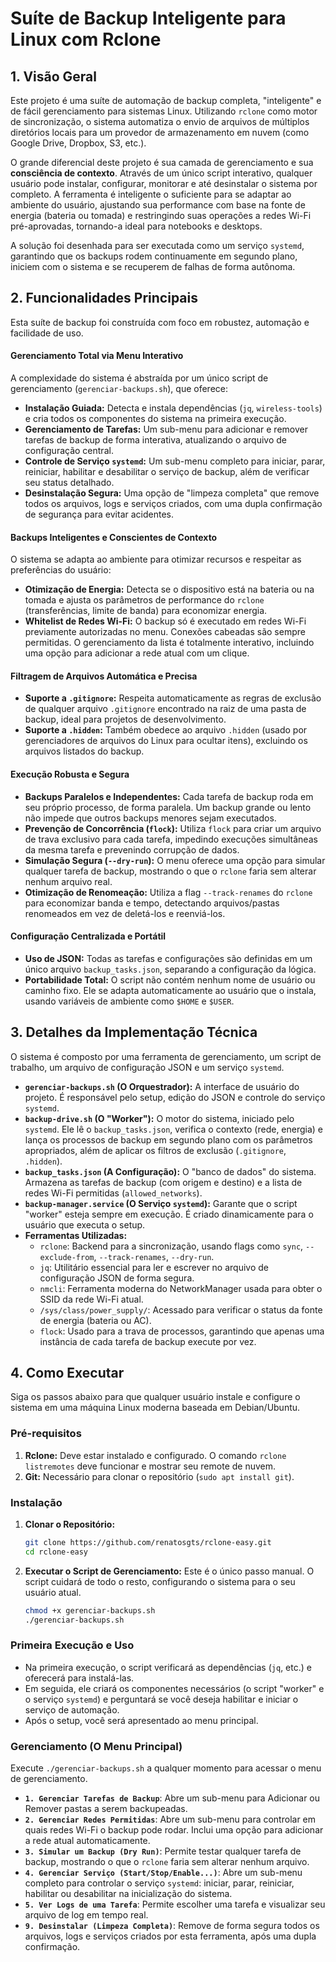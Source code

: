 # Suíte de Backup Inteligente para Linux com Rclone

## 1. Visão Geral

Este projeto é uma suíte de automação de backup completa, "inteligente" e de fácil gerenciamento para sistemas Linux. Utilizando `rclone` como motor de sincronização, o sistema automatiza o envio de arquivos de múltiplos diretórios locais para um provedor de armazenamento em nuvem (como Google Drive, Dropbox, S3, etc.).

O grande diferencial deste projeto é sua camada de gerenciamento e sua **consciência de contexto**. Através de um único script interativo, qualquer usuário pode instalar, configurar, monitorar e até desinstalar o sistema por completo. A ferramenta é inteligente o suficiente para se adaptar ao ambiente do usuário, ajustando sua performance com base na fonte de energia (bateria ou tomada) e restringindo suas operações a redes Wi-Fi pré-aprovadas, tornando-a ideal para notebooks e desktops.

A solução foi desenhada para ser executada como um serviço `systemd`, garantindo que os backups rodem continuamente em segundo plano, iniciem com o sistema e se recuperem de falhas de forma autônoma.

## 2. Funcionalidades Principais

Esta suíte de backup foi construída com foco em robustez, automação e facilidade de uso.

#### Gerenciamento Total via Menu Interativo
A complexidade do sistema é abstraída por um único script de gerenciamento (`gerenciar-backups.sh`), que oferece:
-   **Instalação Guiada:** Detecta e instala dependências (`jq`, `wireless-tools`) e cria todos os componentes do sistema na primeira execução.
-   **Gerenciamento de Tarefas:** Um sub-menu para adicionar e remover tarefas de backup de forma interativa, atualizando o arquivo de configuração central.
-   **Controle de Serviço `systemd`:** Um sub-menu completo para iniciar, parar, reiniciar, habilitar e desabilitar o serviço de backup, além de verificar seu status detalhado.
-   **Desinstalação Segura:** Uma opção de "limpeza completa" que remove todos os arquivos, logs e serviços criados, com uma dupla confirmação de segurança para evitar acidentes.

#### Backups Inteligentes e Conscientes de Contexto
O sistema se adapta ao ambiente para otimizar recursos e respeitar as preferências do usuário:
-   **Otimização de Energia:** Detecta se o dispositivo está na bateria ou na tomada e ajusta os parâmetros de performance do `rclone` (transferências, limite de banda) para economizar energia.
-   **Whitelist de Redes Wi-Fi:** O backup só é executado em redes Wi-Fi previamente autorizadas no menu. Conexões cabeadas são sempre permitidas. O gerenciamento da lista é totalmente interativo, incluindo uma opção para adicionar a rede atual com um clique.

#### Filtragem de Arquivos Automática e Precisa
-   **Suporte a `.gitignore`:** Respeita automaticamente as regras de exclusão de qualquer arquivo `.gitignore` encontrado na raiz de uma pasta de backup, ideal para projetos de desenvolvimento.
-   **Suporte a `.hidden`:** Também obedece ao arquivo `.hidden` (usado por gerenciadores de arquivos do Linux para ocultar itens), excluindo os arquivos listados do backup.

#### Execução Robusta e Segura
-   **Backups Paralelos e Independentes:** Cada tarefa de backup roda em seu próprio processo, de forma paralela. Um backup grande ou lento não impede que outros backups menores sejam executados.
-   **Prevenção de Concorrência (`flock`):** Utiliza `flock` para criar um arquivo de trava exclusivo para cada tarefa, impedindo execuções simultâneas da mesma tarefa e prevenindo corrupção de dados.
-   **Simulação Segura (`--dry-run`):** O menu oferece uma opção para simular qualquer tarefa de backup, mostrando o que o `rclone` faria sem alterar nenhum arquivo real.
-   **Otimização de Renomeação:** Utiliza a flag `--track-renames` do `rclone` para economizar banda e tempo, detectando arquivos/pastas renomeados em vez de deletá-los e reenviá-los.

#### Configuração Centralizada e Portátil
-   **Uso de JSON:** Todas as tarefas e configurações são definidas em um único arquivo `backup_tasks.json`, separando a configuração da lógica.
-   **Portabilidade Total:** O script não contém nenhum nome de usuário ou caminho fixo. Ele se adapta automaticamente ao usuário que o instala, usando variáveis de ambiente como `$HOME` e `$USER`.

## 3. Detalhes da Implementação Técnica

O sistema é composto por uma ferramenta de gerenciamento, um script de trabalho, um arquivo de configuração JSON e um serviço `systemd`.

-   **`gerenciar-backups.sh` (O Orquestrador):** A interface de usuário do projeto. É responsável pelo setup, edição do JSON e controle do serviço `systemd`.
-   **`backup-drive.sh` (O "Worker"):** O motor do sistema, iniciado pelo `systemd`. Ele lê o `backup_tasks.json`, verifica o contexto (rede, energia) e lança os processos de backup em segundo plano com os parâmetros apropriados, além de aplicar os filtros de exclusão (`.gitignore`, `.hidden`).
-   **`backup_tasks.json` (A Configuração):** O "banco de dados" do sistema. Armazena as tarefas de backup (com origem e destino) e a lista de redes Wi-Fi permitidas (`allowed_networks`).
-   **`backup-manager.service` (O Serviço `systemd`):** Garante que o script "worker" esteja sempre em execução. É criado dinamicamente para o usuário que executa o setup.
-   **Ferramentas Utilizadas:**
    -   `rclone`: Backend para a sincronização, usando flags como `sync`, `--exclude-from`, `--track-renames`, `--dry-run`.
    -   `jq`: Utilitário essencial para ler e escrever no arquivo de configuração JSON de forma segura.
    -   `nmcli`: Ferramenta moderna do NetworkManager usada para obter o SSID da rede Wi-Fi atual.
    -   `/sys/class/power_supply/`: Acessado para verificar o status da fonte de energia (bateria ou AC).
    -   `flock`: Usado para a trava de processos, garantindo que apenas uma instância de cada tarefa de backup execute por vez.

## 4. Como Executar

Siga os passos abaixo para que qualquer usuário instale e configure o sistema em uma máquina Linux moderna baseada em Debian/Ubuntu.

### Pré-requisitos

1.  **Rclone:** Deve estar instalado e configurado. O comando `rclone listremotes` deve funcionar e mostrar seu remote de nuvem.
2.  **Git:** Necessário para clonar o repositório (`sudo apt install git`).

### Instalação

1.  **Clonar o Repositório:**
    ```bash
    git clone https://github.com/renatosgts/rclone-easy.git
    cd rclone-easy
    ```

2.  **Executar o Script de Gerenciamento:**
    Este é o único passo manual. O script cuidará de todo o resto, configurando o sistema para o seu usuário atual.
    ```bash
    chmod +x gerenciar-backups.sh
    ./gerenciar-backups.sh
    ```

### Primeira Execução e Uso

-   Na primeira execução, o script verificará as dependências (`jq`, etc.) e oferecerá para instalá-las.
-   Em seguida, ele criará os componentes necessários (o script "worker" e o serviço `systemd`) e perguntará se você deseja habilitar e iniciar o serviço de automação.
-   Após o setup, você será apresentado ao menu principal.

### Gerenciamento (O Menu Principal)

Execute `./gerenciar-backups.sh` a qualquer momento para acessar o menu de gerenciamento.

-   **`1. Gerenciar Tarefas de Backup`**: Abre um sub-menu para Adicionar ou Remover pastas a serem backupeadas.
-   **`2. Gerenciar Redes Permitidas`**: Abre um sub-menu para controlar em quais redes Wi-Fi o backup pode rodar. Inclui uma opção para adicionar a rede atual automaticamente.
-   **`3. Simular um Backup (Dry Run)`**: Permite testar qualquer tarefa de backup, mostrando o que o `rclone` faria sem alterar nenhum arquivo.
-   **`4. Gerenciar Serviço (Start/Stop/Enable...)`**: Abre um sub-menu completo para controlar o serviço `systemd`: iniciar, parar, reiniciar, habilitar ou desabilitar na inicialização do sistema.
-   **`5. Ver Logs de uma Tarefa`**: Permite escolher uma tarefa e visualizar seu arquivo de log em tempo real.
-   **`9. Desinstalar (Limpeza Completa)`**: Remove de forma segura todos os arquivos, logs e serviços criados por esta ferramenta, após uma dupla confirmação.